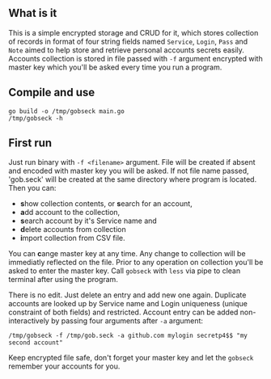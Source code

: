 ## What is it

This is a simple encrypted storage and CRUD for it, which stores collection of records in format of four string fields named
`Service`, `Login`, `Pass` and `Note` aimed to help store and retrieve personal accounts secrets easily.
Accounts collection is stored in file passed with `-f` argument encrypted with master key
which you'll be asked every time you run a program.

## Compile and use

    go build -o /tmp/gobseck main.go
    /tmp/gobseck -h

## First run

Just run binary with `-f <filename>` argument. File will be created if absent and encoded with master key you will be asked.
If not file name passed, 'gob.seck' will be created at the same directory where program is located.
Then you can:
- **s**how collection contents, or **s**earch for an account,
- **a**dd account to the collection,
- **s**earch account by it's Service name and
- **d**elete accounts from collection
- **i**mport collection from CSV file.

You can **c**ange master key at any time.
Any change to collection will be immediatly reflected on the file.
Prior to any operation on collection you'll be asked to enter the master key.
Call `gobseck` with `less` via pipe to clean terminal after using the program.

There is no edit. Just delete an entry and add new one again.
Duplicate accounts are looked up by Service name and Login uniqueness (unique constraint of both fields) and restricted.
Account entry can be added non-interactively by passing four arguments after `-a` argument:

    /tmp/gobseck -f /tmp/gob.seck -a github.com mylogin secretp4$$ "my second account"

Keep encrypted file safe, don't forget your master key and let the `gobseck` remember your accounts for you.
